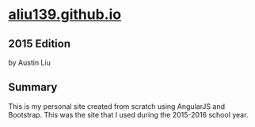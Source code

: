 # [aliu139.github.io](http://aliu139.github.io/#/)
## 2015 Edition
by Austin Liu

## Summary
This is my personal site created from scratch using AngularJS and Bootstrap. This was the site that I used during the 2015-2016 school year. 
